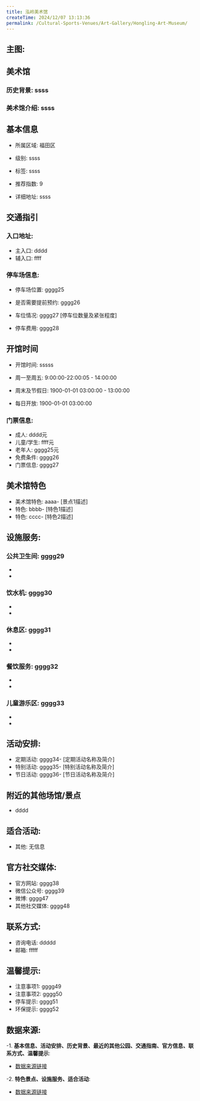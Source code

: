 ```yaml
---
title: 泓岭美术馆
createTime: 2024/12/07 13:13:36
permalink: /Cultural-Sports-Venues/Art-Gallery/Hongling-Art-Museum/
---
```


## 主图:
<ImageCard
image="https://www.szartm.com/open/images/gkbg.png"
title= "泓岭美术馆"
description= "ssss"
date="2024/12/07"
href="/"
author="sunshang-hl"
/>
## 美术馆
### 历史背景: ssss
### 美术馆介绍: ssss
## 基本信息

- 所属区域: 福田区

- 级别: ssss

- 标签: ssss

- 推荐指数: 9

- 详细地址: ssss

## 交通指引

### 入口地址:
- 主入口: dddd
- 辅入口: ffff
### 停车场信息:
- 停车场位置: gggg25

- 是否需要提前预约: gggg26

- 车位情况: gggg27 [停车位数量及紧张程度]

- 停车费用: gggg28

## 开馆时间
- 开馆时间: sssss

- 周一至周五: 9:00:00-22:00:05 - 14:00:00
- 周末及节假日: 1900-01-01 03:00:00 - 13:00:00
- 每日开放: 1900-01-01 03:00:00

### 门票信息:
- 成人: dddd元
- 儿童/学生: ffff元
- 老年人: gggg25元
- 免费条件: gggg26
- 门票信息: gggg27
## 美术馆特色
- 美术馆特色: aaaa- [景点1描述]
- 特色: bbbb- [特色1描述]
- 特色: cccc- [特色2描述]
## 设施服务:
### 公共卫生间: gggg29
- 
- 
### 饮水机: gggg30
- 
- 
### 休息区: gggg31
- 
- 
### 餐饮服务: gggg32
- 
- 
### 儿童游乐区: gggg33
- 
- 
## 活动安排:
- 定期活动: gggg34- [定期活动名称及简介]
- 特别活动: gggg35- [特别活动名称及简介]
- 节日活动: gggg36- [节日活动名称及简介]
## 附近的其他场馆/景点
- dddd

## 适合活动:
- 其他: 无信息

## 官方社交媒体:
- 官方网站: gggg38
- 微信公众号: gggg39
- 微博: gggg47
- 其他社交媒体: gggg48

## 联系方式:
- 咨询电话: ddddd 
- 邮箱: fffff

## 温馨提示:
- 注意事项1: gggg49
- 注意事项2: gggg50
- 停车提示: gggg51
- 环保提示: gggg52

## 数据来源:
-1. **基本信息、活动安排、历史背景、最近的其他公园、交通指南、官方信息、联系方式、温馨提示**:
- [数据来源链接](http://wtl.sz.gov.cn/ggfw/whl/msgylb/index.html)

-2. **特色景点、设施服务、适合活动**:
- [数据来源链接](http://wtl.sz.gov.cn/ggfw/whl/msgylb/index.html)

